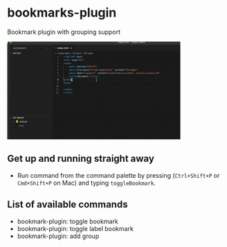 # bookmarks-plugin
Bookmark plugin with grouping support

![Editor View](resources/demo.gif)

## Get up and running straight away
* Run command from the command palette by pressing (`Ctrl+Shift+P` or `Cmd+Shift+P` on Mac) and typing `toggleBookmark`.

## List of available commands
* bookmark-plugin: toggle bookmark
* bookmark-plugin: toggle label bookmark
* bookmark-plugin: add group